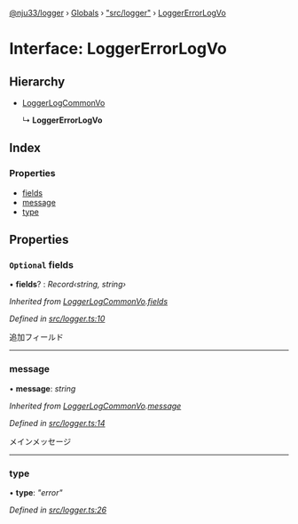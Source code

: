 [@nju33/logger](../README.md) › [Globals](../globals.md) › ["src/logger"](../modules/_src_logger_.md) › [LoggerErrorLogVo](_src_logger_.loggererrorlogvo.md)

# Interface: LoggerErrorLogVo

## Hierarchy

* [LoggerLogCommonVo](_src_logger_.loggerlogcommonvo.md)

  ↳ **LoggerErrorLogVo**

## Index

### Properties

* [fields](_src_logger_.loggererrorlogvo.md#optional-fields)
* [message](_src_logger_.loggererrorlogvo.md#message)
* [type](_src_logger_.loggererrorlogvo.md#type)

## Properties

### `Optional` fields

• **fields**? : *Record‹string, string›*

*Inherited from [LoggerLogCommonVo](_src_logger_.loggerlogcommonvo.md).[fields](_src_logger_.loggerlogcommonvo.md#optional-fields)*

*Defined in [src/logger.ts:10](https://github.com/nju33/logger/blob/09b9025/src/logger.ts#L10)*

追加フィールド

___

###  message

• **message**: *string*

*Inherited from [LoggerLogCommonVo](_src_logger_.loggerlogcommonvo.md).[message](_src_logger_.loggerlogcommonvo.md#message)*

*Defined in [src/logger.ts:14](https://github.com/nju33/logger/blob/09b9025/src/logger.ts#L14)*

メインメッセージ

___

###  type

• **type**: *"error"*

*Defined in [src/logger.ts:26](https://github.com/nju33/logger/blob/09b9025/src/logger.ts#L26)*
